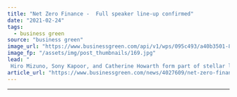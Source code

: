 ```yaml
---
title: "Net Zero Finance -  Full speaker line-up confirmed"
date: "2021-02-24"
tags: 
  - business green
source: "business green"
image_url: "https://www.businessgreen.com/api/v1/wps/095c493/a40b3501-88da-4cdf-93ed-dd6357c065cd/5/NZF-Finance-21-logo-185x114.jpg"
image_fp: "/assets/img/post_thumbnails/169.jpg"
lead: "
 Hiro Mizuno, Sony Kapoor, and Catherine Howarth form part of stellar line up for the first net Zero Festival event of the year ..."
article_url: "https://www.businessgreen.com/news/4027609/net-zero-finance-speaker-line-confirmed"
---
```


---

